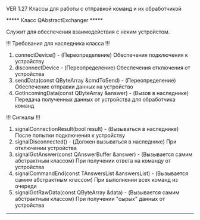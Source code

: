 VER 1.27 Классы для работы с отправкой команд и их обработчикой


***** Класс QAbstractExchanger *****

Служит для обеспечения взаимодействия с неким устройстом.

!!! Требования для наследника класса !!!
1. connectDevice() - (Переопределение) Обеспечения подключения к устройству
2. disconnectDevice - (Переопределение) Обеспечения отключения от устройства
3. sendData(const QByteArray &cmdToSend) - (Переопределение) Обеспечение отправки данных на устройство
4. GotIncomingData(const QByteArray &answer) - (Вызов в наследнике) Передача полученных данных от устройства для
обработчика команд

!!! Сигналы !!!

1. signalConnectionResult(bool result) - (Вызываться в наследнике) После попытки подключения к устройству
2. signalDisconnected() - (Должен вызываться в наследнике) При отключении устройства
3. signalGotAnswer(const QAnswerBuffer &answer) - (Вызывается самим абстрактным классом) При получении ответа на команду
от устройства
4. signalCommandEnd(const TAnswersList &answersList) - (Вызывается самим абстрактным классом) При выполнении всех команд из очереди
5. signalGotRawData(const QByteArray &data) - (Вызывается самим абстрактным классом) При получении "сырых" данных
от устройства

***********************************************************
